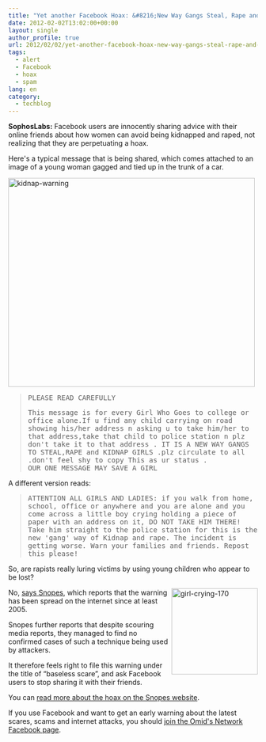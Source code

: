 ```yaml
---
title: "Yet another Facebook Hoax: &#8216;New Way Gangs Steal, Rape and Kidnap Girls'"
date: 2012-02-02T13:02:00+00:00
layout: single
author_profile: true
url: 2012/02/02/yet-another-facebook-hoax-new-way-gangs-steal-rape-and-kidnap-girls/
tags:
  - alert
  - Facebook
  - hoax
  - spam
lang: en
category: 
  - techblog
---
```

**SophosLabs:** Facebook users are innocently sharing advice with their online friends about how women can avoid being kidnapped and raped, not realizing that they are perpetuating a hoax. 

Here's a typical message that is being shared, which comes attached to an image of a young woman gagged and tied up in the trunk of a car. 

[<img title="kidnap-warning" border="0" alt="kidnap-warning" src="http://lh5.ggpht.com/-XvqjnSyVNTo/TyqCBt5oa-I/AAAAAAAAEc4/2VgVA1pK-1I/kidnap-warning_thumb%25255B2%25255D.jpg?imgmax=800" width="498" height="422" />](http://lh5.ggpht.com/-GUDXB1ARBdo/TyqB5zJz8DI/AAAAAAAAEcw/6YB9NQjm8hc/s1600-h/kidnap-warning%25255B4%25255D.jpg) 

> <tt>PLEASE READ CAREFULLY</tt> 
> 
> <tt>This message is for every Girl Who Goes to college or office alone.If u find any child carrying on road showing his/her address n asking u to take him/her to that address,take that child to police station n plz don't take it to that address . IT IS A NEW WAY GANGS TO STEAL,RAPE and KIDNAP GIRLS .plz circulate to all .don't feel shy to copy This as ur status .</tt>  
> <tt>OUR ONE MESSAGE MAY SAVE A GIRL</tt>

A different version reads: 

> <tt>ATTENTION ALL GIRLS AND LADIES: if you walk from home, school, office or anywhere and you are alone and you come across a little boy crying holding a piece of paper with an address on it, DO NOT TAKE HIM THERE! Take him straight to the police station for this is the new 'gang' way of Kidnap and rape. The incident is getting worse. Warn your families and friends. Repost this please!</tt>

So, are rapists really luring victims by using young children who appear to be lost? 

[<img title="girl-crying-170" border="0" alt="girl-crying-170" align="right" src="http://lh3.ggpht.com/-tMeq-rh-OT4/TyqCXPYkV3I/AAAAAAAAEdI/ugSyf5bai8Q/girl-crying-170_thumb%25255B2%25255D.jpg?imgmax=800" width="174" height="174" />](http://lh5.ggpht.com/-K-OuNTD2Yt0/TyqCPT1xA2I/AAAAAAAAEdA/nq0fMJG9DAo/s1600-h/girl-crying-170%25255B4%25255D.jpg)No, <a href="http://www.snopes.com/crime/warnings/childlure.asp" target="_blank">says Snopes</a>, which reports that the warning has been spread on the internet since at least 2005. 

Snopes further reports that despite scouring media reports, they managed to find no confirmed cases of such a technique being used by attackers. 

It therefore feels right to file this warning under the title of “baseless scare”, and ask Facebook users to stop sharing it with their friends. 

You can <a href="http://www.snopes.com/crime/warnings/childlure.asp" target="_blank">read more about the hoax on the Snopes website</a>. 

If you use Facebook and want to get an early warning about the latest scares, scams and internet attacks, you should <a href="https://www.facebook.com/omidsnetwork/" target="_blank">join the Omid's Network Facebook page</a>.